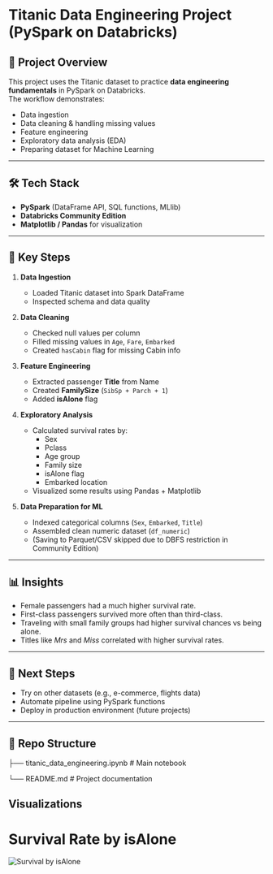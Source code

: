 # Titanic Data Engineering Project (PySpark on Databricks)

## 📌 Project Overview
This project uses the Titanic dataset to practice **data engineering fundamentals** in PySpark on Databricks.  
The workflow demonstrates:
- Data ingestion
- Data cleaning & handling missing values
- Feature engineering
- Exploratory data analysis (EDA)
- Preparing dataset for Machine Learning

---

## 🛠️ Tech Stack
- **PySpark** (DataFrame API, SQL functions, MLlib)
- **Databricks Community Edition**
- **Matplotlib / Pandas** for visualization

---

## 🔑 Key Steps

1. **Data Ingestion**
   - Loaded Titanic dataset into Spark DataFrame
   - Inspected schema and data quality

2. **Data Cleaning**
   - Checked null values per column
   - Filled missing values in `Age`, `Fare`, `Embarked`
   - Created `hasCabin` flag for missing Cabin info

3. **Feature Engineering**
   - Extracted passenger **Title** from Name
   - Created **FamilySize** (`SibSp + Parch + 1`)
   - Added **isAlone** flag

4. **Exploratory Analysis**
   - Calculated survival rates by:
     - Sex
     - Pclass
     - Age group
     - Family size
     - isAlone flag
     - Embarked location
   - Visualized some results using Pandas + Matplotlib

5. **Data Preparation for ML**
   - Indexed categorical columns (`Sex`, `Embarked`, `Title`)
   - Assembled clean numeric dataset (`df_numeric`)
   - (Saving to Parquet/CSV skipped due to DBFS restriction in Community Edition)

---

## 📊 Insights
- Female passengers had a much higher survival rate.
- First-class passengers survived more often than third-class.
- Traveling with small family groups had higher survival chances vs being alone.
- Titles like *Mrs* and *Miss* correlated with higher survival rates.

---

## 🚀 Next Steps
- Try on other datasets (e.g., e-commerce, flights data)
- Automate pipeline using PySpark functions
- Deploy in production environment (future projects)

---

## 📂 Repo Structure
├── titanic_data_engineering.ipynb # Main notebook

└── README.md # Project documentation

## Visualizations
# Survival Rate by isAlone
![Survival by isAlone](images/survival_by_isAlone.png)
